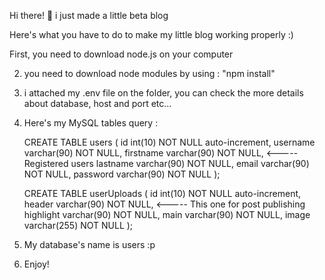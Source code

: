 Hi there! 🤠
i just made a little beta blog

Here's what you have to do to make my little blog working properly :)

First, you need to download node.js on your computer

2. you need to download node modules by using : "npm install"
3. i attached my .env file on the folder, you can check the more details about database, host and port etc...
4. Here's my MySQL tables query :

    CREATE TABLE users (
    id int(10) NOT NULL auto-increment,
    username varchar(90) NOT NULL,
    firstname varchar(90) NOT NULL,           <----- Registered users
    lastname varchar(90) NOT NULL,
    email varchar(90) NOT NULL,
    password varchar(90) NOT NULL
);

    CREATE TABLE userUploads (
    id int(10) NOT NULL auto-increment,
    header varchar(90) NOT NULL,              <----- This one for post publishing
    highlight varchar(90) NOT NULL,
    main varchar(90) NOT NULL,
    image varchar(255) NOT NULL
);

5. My database's name is users :p
6. Enjoy!
    
